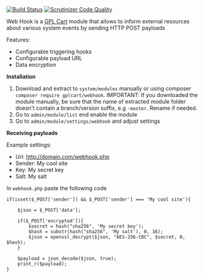 [![Build Status](https://scrutinizer-ci.com/g/gplcart/webhook/badges/build.png?b=master)](https://scrutinizer-ci.com/g/gplcart/webhook/build-status/master)
[![Scrutinizer Code Quality](https://scrutinizer-ci.com/g/gplcart/webhook/badges/quality-score.png?b=master)](https://scrutinizer-ci.com/g/gplcart/webhook/?branch=master)

Web Hook is a [GPL Cart](https://github.com/gplcart/gplcart) module that allows to inform external resources about various system events by sending HTTP POST payloads

Features:

- Configurable triggering hooks
- Configurable payload URL
- Data encryption

**Installation**

1. Download and extract to `system/modules` manually or using composer `composer require gplcart/webhook`. IMPORTANT: If you downloaded the module manually, be sure that the name of extracted module folder doesn't contain a branch/version suffix, e.g `-master`. Rename if needed.
2. Go to `admin/module/list` end enable the module
3. Go to `admin/module/settings/webhook` and adjust settings

**Receiving payloads**

Example settings:

- Url: http://domain.com/webhook.php
- Sender: My cool site
- Key: My secret key
- Salt: My salt

In `webhook.php` paste the following code

    if(isset($_POST['sender']) && $_POST['sender'] === 'My cool site'){
    	
		$json = $_POST['data'];
    	
		if($_POST['encrypted']){
    		$secret = hash("sha256", 'My secret key');
    		$hash = substr(hash("sha256", 'My salt'), 0, 16);
    		$json = openssl_decrypt($json, "AES-256-CBC", $secret, 0, $hash);
    	}

    	$payload = json_decode($json, true);
		print_r($payload);
    }